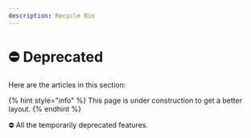 ```yaml
---
description: Recycle Bin
---
```


# ⛔ Deprecated

Here are the articles in this section:

{% hint style="info" %}
This page is under construction to get a better layout.
{% endhint %}



⛔ All the temporarily deprecated features.

